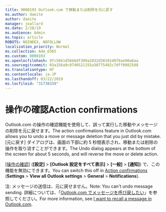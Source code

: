```yaml
---
title: 9000193 Outlook.com で移動または削除を元に戻す
ms.author: daeite
author: daeite
manager: joallard
ms.date: 2/28/19
ms.audience: Admin
ms.topic: article
ROBOTS: NOINDEX, NOFOLLOW
localization_priority: Normal
ms.collection: Adm_O365
ms.custom: 9000193
ms.openlocfilehash: 9fc58b1d5bb6df309a2832d38101d9f6ae90a6aa
ms.sourcegitcommit: 03a156a9c9740521155a30775492c7dff0982588
ms.translationtype: HT
ms.contentlocale: ja-JP
ms.lasthandoff: 03/22/2019
ms.locfileid: "31738339"
---
```

# <a name="action-confirmations"></a><span data-ttu-id="2aedc-102">操作の確認</span><span class="sxs-lookup"><span data-stu-id="2aedc-102">Action confirmations</span></span>

<span data-ttu-id="2aedc-103">Outlook.com の操作の確認機能を使用して、誤って実行した移動やメッセージの削除を元に戻せます。</span><span class="sxs-lookup"><span data-stu-id="2aedc-103">The action confirmations feature in Outlook.com allows you to undo a move or message deletion that you just did by mistake.</span></span> <span data-ttu-id="2aedc-104">[元に戻す] ダイアログは、画面の下部に約 5 秒間表示され、移動または削除の操作を取り消すことができます。</span><span class="sxs-lookup"><span data-stu-id="2aedc-104">The Undo dialog appears at the bottom of the screen for about 5 seconds, and will reverse the move or delete action.</span></span>

<span data-ttu-id="2aedc-105">[[操作の確認]](https://outlook.live.com/mail/options/general/notifications) (**[設定]** > **[Outlook 設定をすべて表示]** > **[一般]** > **[通知]**) で、この機能を無効にできます。</span><span class="sxs-lookup"><span data-stu-id="2aedc-105">You can switch this off in [Action confirmations](https://outlook.live.com/mail/options/general/notifications) (**Settings** > **View all Outlook settings** > **General** > **Notifications**).</span></span>

<span data-ttu-id="2aedc-106">注: メッセージの送信は、元に戻せません。</span><span class="sxs-lookup"><span data-stu-id="2aedc-106">Note: You can't undo message sending.</span></span> <span data-ttu-id="2aedc-107">詳細については、「[Outlook.com でメッセージを呼び戻したい](https://support.office.com/article/c069ddde-5282-4085-8f4c-d7b133324f8a)」を参照してください。</span><span class="sxs-lookup"><span data-stu-id="2aedc-107">For more information, see [I want to recall a message in Outlook.com](https://support.office.com/article/c069ddde-5282-4085-8f4c-d7b133324f8a).</span></span>